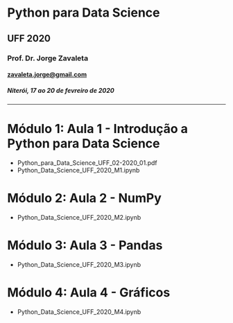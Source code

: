 # Python para Data Science
## UFF 2020
### Prof. Dr. Jorge Zavaleta
#### zavaleta.jorge@gmail.com
##### Niterói, 17 ao 20 de fevreiro de 2020
---
# Módulo 1: Aula 1 - Introdução a Python para Data Science
* Python_para_Data_Science_UFF_02-2020_01.pdf
* Python_Data_Science_UFF_2020_M1.ipynb

# Módulo 2: Aula 2 - NumPy
* Python_Data_Science_UFF_2020_M2.ipynb

# Módulo 3: Aula 3 - Pandas
* Python_Data_Science_UFF_2020_M3.ipynb

# Módulo 4: Aula 4 - Gráficos
* Python_Data_Science_UFF_2020_M4.ipynb
